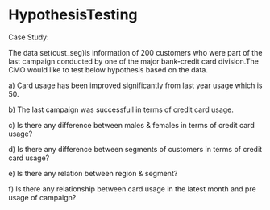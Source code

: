 # HypothesisTesting

Case Study:

The data set(cust_seg)is information of 200 customers who were part of the last campaign conducted by one of the major bank-credit card division.The CMO would like to test below hypothesis based on the data.

a) Card usage has been improved significantly from last year usage which is 50.

b) The last campaign was successfull in terms of credit card usage.

c) Is there any difference between males & females in terms of credit card usage?

d) Is there any difference between segments of customers in terms of credit card usage?

e) Is there any relation between region & segment?

f) Is there any relationship between card usage in the latest month and pre usage of campaign?
